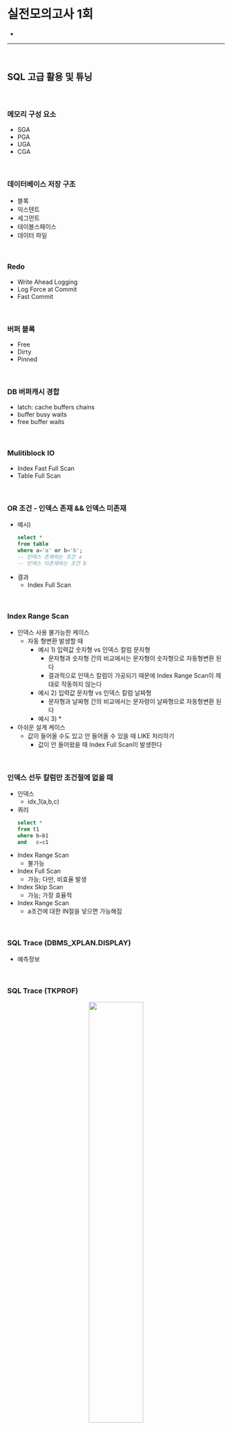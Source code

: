 # 실전모의고사 1회
> 
* 

<hr>
<br>

## SQL 고급 활용 및 튜닝
#### 

<br>

### 메모리 구성 요소
* SGA
* PGA
* UGA
* CGA

<br>

### 데이터베이스 저장 구조
* 블록
* 익스텐트
* 세그먼트
* 테이블스페이스
* 데이터 파일

<br>

### Redo
* Write Ahead Logging
* Log Force at Commit
* Fast Commit

<br>

### 버퍼 블록
* Free
* Dirty
* Pinned

<br>

### DB 버퍼캐시 경합
* latch: cache buffers chains
* buffer busy waits
* free buffer waits

<br>

### Mulitiblock IO
* Index Fast Full Scan
* Table Full Scan

<br>

### OR 조건 - 인덱스 존재 && 인덱스 미존재
* 예시)
  ```sql
  select *
  from table
  where a='a' or b='b';
  -- 인덱스 존재하는 조건 a
  -- 인덱스 미존재하는 조건 b
  ```
* 결과
  * Index Full Scan

<br>

### Index Range Scan
* 인덱스 사용 불가능한 케이스
  * 자동 형변환 발생할 때
    * 예시 1) 입력값 숫자형 vs 인덱스 칼럼 문자형
      * 문자형과 숫자형 간의 비교에서는 문자형이 숫자형으로 자동형변환 된다
      * 결과적으로 인덱스 칼럼이 가공되기 때문에 Index Range Scan이 제대로 작동하지 않는다
    * 예시 2) 입력값 문자형 vs 인덱스 칼럼 날짜형
      * 문자형과 날짜형 간의 비교에서는 문자령이 날짜형으로 자동형변환 된다
    * 예시 3)
      * 
* 아쉬운 설계 케이스
  * 값이 들어올 수도 있고 안 들어올 수 있을 때 LIKE 처리하기
    * 값이 안 들어왔을 때 Index Full Scan이 발생한다

<br>

### 인덱스 선두 칼럼만 조건절에 없을 때
* 인덱스
  * idx_1(a,b,c)
* 쿼리
  ```sql
  select * 
  from t1
  where b=b1
  and   c=c1
  ```
* Index Range Scan 
  * 불가능
* Index Full Scan
  * 가능; 다만, 비효율 발생
* Index Skip Scan
  * 가능; 가장 효율적
* Index Range Scan
  * a조건에 대한 IN절을 넣으면 가능해짐

<br>

### SQL Trace (DBMS_XPLAN.DISPLAY)
* 예측정보

<br>

### SQL Trace (TKPROF)

<div align="center">
  <img width="50%" src="https://github.com/user-attachments/assets/ab9a8f3d-ecc4-44bd-8b8b-ee2ccce25167" />
</div>

* 실측정보
* Parse, Execute, Fetch
* 버퍼캐시 히트율
  * (Query - Disk) / Disk
* CPU Time, Elapsed Time
  * Disk IO
  * 대기 이벤트
* 클러스터링 팩터

<br>

### 인덱스 설계 고려요소
* 기존 인덱스 개수
* DML 발생 빈도
* 데이터양
* SQL 수행 빈도

<br>

### NL조인, SortMerge조인, Hash조인
* NL조인
  * 소량 데이터와 부분범위처리에 효과적
  * 테이블 3개를 조인할 때
    * 레코드 단위로 조인 가능
      * 1,2,3 테이블을 순차적으로 액세스하면서 조인한다
* SortMerge조인
  * 조인 칼럼 기준으로 양쪽 테이블을 소팅하기 때문에 인덱스가 양쪽에 없어도 된다
  * 테이블 3개를 조인할 때
    * 레코드 단위로 조인 불가능
      * 1,2 테이블 조인이 완료된 이후에 3 테이블과 조인한다
* Hash조인
  * 모든 조인 칼럼이 = 조건이 아니어도 된다
    * 하나라도 = 조건이면 수행 가능
  * Build Input으로 선택된 집합의 조인 칼럼에 중복값들이 많으면 해시 체인이 길어져서 비효율이 발생한다
  * 테이블 3개를 조인할 때
    * 레코드 단위로 조인 가능
   
<br>

### 바인드변수
* Column Histogram은 사용 불가능; 그외의 통계정보는 사용 가능
* 옵티마이저는 칼럼별로 균등 분포를 가진다고 가정한다; 레코드 수를 NDV (Number of Distinct Value)로 나눠서 카디널리티를 계산한다
  * 카디널리티 = 총 로우 수 * 선택도
* 바인드 변수 Peeking은 부작용이 심해서 거의 사용 X
* cursor_sharing 파라미터를 Force로 설정하면 옵티마이저가 상수로 조건값을 강제로 바인드 변수화한다; 실행계획이 불안정해져서 거의 사용 X

<br>

### 통계정보의 영향도
* 기본적으로 통계정보는 수집할 때마다 변경된다
* 따라서, 변화하는 통계정보에 따라
  * SQL 파싱 및 최적화에 소요되는 시간은 감소/증가
  * SQL 실행계획의 안정성 (잘 바뀌지 않는다는 의미)은 감소
    * 다만, 실행계획도 통계정보에 따라서 같이 변경되지만, 결국 SQL 수행과정에서 발생하는 IO를 최소화하는 실행계획이 도출되는 과정이 된다

<br>

### Connect By 연산
* Oracle Official Document
  * [Hierarchical Queries](https://docs.oracle.com/cd/B19306_01/server.102/b14200/queries003.htm)
* SQL
  ```sql
  [ START WITH condition ]
  CONNECT BY [ NOCYCLE ] condition
  ```
* 용도
  * 레코드 간의 계층 구조를 표현하기 위해서 Tree 구조를 사용하는 Connect By 연산
  * Connect By 연산 사용시 Level 변수는 

  <div align="center">
    <img width="25%" src="https://github.com/user-attachments/assets/d752dd4e-38f4-489e-adfc-99f2df5a425b" />
  </div>
  
* Hierarchical Queries
  * START WITH : the root row(s) of the hierarchy
  * CONNECT BY : the relationship between parent rows and child rows of the hierarchy
  * ORDER BY or GROUP BY : 사용하지 않는 것으로 가이드를 주고 있음; Hierarchical Order가 부서지기 때문

<br>
<hr>
<br>
